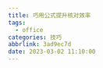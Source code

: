 ```yaml
---
title: 巧用公式提升核对效率
tags:
  - office
categories: 技巧
abbrlink: 3ad9ec7d
date: 2023-03-02 11:10:00
---
```

